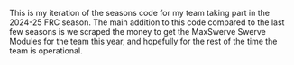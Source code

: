 This is my iteration of the seasons code for my team taking part in the 2024-25 FRC season. The main addition to this code compared to the last few seasons is we scraped the money to get the MaxSwerve Swerve Modules for the team this year, and hopefully for the rest
of the time the team is operational.
